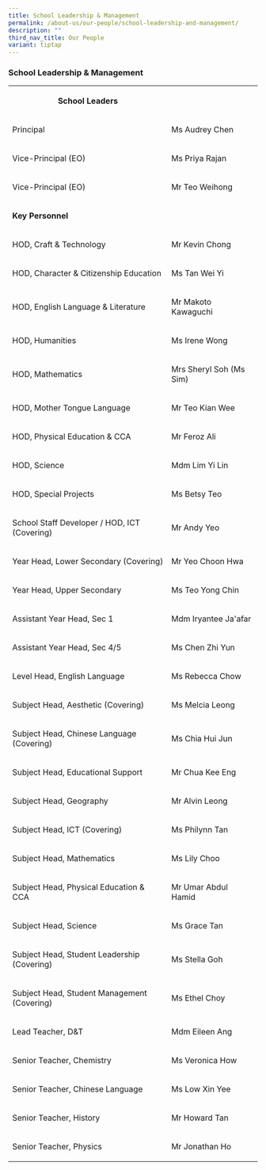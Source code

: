 ```yaml
---
title: School Leadership & Management
permalink: /about-us/our-people/school-leadership-and-management/
description: ""
third_nav_title: Our People
variant: tiptap
---
```

<h3>School Leadership &amp; Management</h3>
<table style="minWidth: 50px">
<colgroup>
<col>
<col>
</colgroup>
<tbody>
<tr>
<th rowspan="1" colspan="1">
<p>School Leaders</p>
</th>
<th rowspan="1" colspan="1">
<p></p>
</th>
</tr>
<tr>
<td rowspan="1" colspan="1">
<p>Principal</p>
</td>
<td rowspan="1" colspan="1">
<p>Ms Audrey Chen</p>
</td>
</tr>
<tr>
<td rowspan="1" colspan="1">
<p>Vice-Principal (EO)</p>
</td>
<td rowspan="1" colspan="1">
<p>Ms Priya Rajan</p>
</td>
</tr>
<tr>
<td rowspan="1" colspan="1">
<p>Vice-Principal (EO)</p>
</td>
<td rowspan="1" colspan="1">
<p>Mr Teo Weihong</p>
</td>
</tr>
<tr>
<td rowspan="1" colspan="1">
<p></p>
<p><strong>Key Personnel</strong>
</p>
</td>
<td rowspan="1" colspan="1">
<p></p>
</td>
</tr>
<tr>
<td rowspan="1" colspan="1">
<p>HOD, Craft &amp; Technology</p>
</td>
<td rowspan="1" colspan="1">
<p>Mr Kevin Chong</p>
</td>
</tr>
<tr>
<td rowspan="1" colspan="1">
<p>HOD, Character &amp; Citizenship Education</p>
</td>
<td rowspan="1" colspan="1">
<p>Ms Tan Wei Yi</p>
</td>
</tr>
<tr>
<td rowspan="1" colspan="1">
<p>HOD, English Language &amp; Literature</p>
</td>
<td rowspan="1" colspan="1">
<p>Mr Makoto Kawaguchi</p>
</td>
</tr>
<tr>
<td rowspan="1" colspan="1">
<p>HOD, Humanities</p>
</td>
<td rowspan="1" colspan="1">
<p>Ms Irene Wong</p>
</td>
</tr>
<tr>
<td rowspan="1" colspan="1">
<p>HOD, Mathematics</p>
</td>
<td rowspan="1" colspan="1">
<p>Mrs Sheryl Soh (Ms Sim)</p>
</td>
</tr>
<tr>
<td rowspan="1" colspan="1">
<p>HOD, Mother Tongue Language</p>
</td>
<td rowspan="1" colspan="1">
<p>Mr Teo Kian Wee</p>
</td>
</tr>
<tr>
<td rowspan="1" colspan="1">
<p>HOD, Physical Education &amp; CCA</p>
</td>
<td rowspan="1" colspan="1">
<p>Mr Feroz Ali</p>
</td>
</tr>
<tr>
<td rowspan="1" colspan="1">
<p>HOD, Science</p>
</td>
<td rowspan="1" colspan="1">
<p>Mdm Lim Yi Lin</p>
</td>
</tr>
<tr>
<td rowspan="1" colspan="1">
<p>HOD, Special Projects</p>
</td>
<td rowspan="1" colspan="1">
<p>Ms Betsy Teo</p>
</td>
</tr>
<tr>
<td rowspan="1" colspan="1">
<p>School Staff Developer / HOD, ICT (Covering)</p>
</td>
<td rowspan="1" colspan="1">
<p>Mr Andy Yeo</p>
</td>
</tr>
<tr>
<td rowspan="1" colspan="1">
<p>Year Head, Lower Secondary (Covering)</p>
</td>
<td rowspan="1" colspan="1">
<p>Mr Yeo Choon Hwa</p>
</td>
</tr>
<tr>
<td rowspan="1" colspan="1">
<p>Year Head, Upper Secondary</p>
</td>
<td rowspan="1" colspan="1">
<p>Ms Teo Yong Chin</p>
</td>
</tr>
<tr>
<td rowspan="1" colspan="1">
<p>Assistant Year Head, Sec 1</p>
</td>
<td rowspan="1" colspan="1">
<p>Mdm Iryantee Ja'afar</p>
</td>
</tr>
<tr>
<td rowspan="1" colspan="1">
<p>Assistant Year Head, Sec 4/5</p>
</td>
<td rowspan="1" colspan="1">
<p>Ms Chen Zhi Yun</p>
</td>
</tr>
<tr>
<td rowspan="1" colspan="1">
<p>Level Head, English Language</p>
</td>
<td rowspan="1" colspan="1">
<p>Ms Rebecca Chow</p>
</td>
</tr>
<tr>
<td rowspan="1" colspan="1">
<p>Subject Head, Aesthetic (Covering)</p>
</td>
<td rowspan="1" colspan="1">
<p>Ms Melcia Leong</p>
</td>
</tr>
<tr>
<td rowspan="1" colspan="1">
<p>Subject Head, Chinese Language (Covering)</p>
</td>
<td rowspan="1" colspan="1">
<p>Ms Chia Hui Jun</p>
</td>
</tr>
<tr>
<td rowspan="1" colspan="1">
<p>Subject Head, Educational Support</p>
</td>
<td rowspan="1" colspan="1">
<p>Mr Chua Kee Eng</p>
</td>
</tr>
<tr>
<td rowspan="1" colspan="1">
<p>Subject Head, Geography</p>
</td>
<td rowspan="1" colspan="1">
<p>Mr Alvin Leong</p>
</td>
</tr>
<tr>
<td rowspan="1" colspan="1">
<p>Subject Head, ICT (Covering)</p>
</td>
<td rowspan="1" colspan="1">
<p>Ms Philynn Tan</p>
</td>
</tr>
<tr>
<td rowspan="1" colspan="1">
<p>Subject Head, Mathematics</p>
</td>
<td rowspan="1" colspan="1">
<p>Ms Lily Choo</p>
</td>
</tr>
<tr>
<td rowspan="1" colspan="1">
<p>Subject Head, Physical Education &amp; CCA</p>
</td>
<td rowspan="1" colspan="1">
<p>Mr Umar Abdul Hamid</p>
</td>
</tr>
<tr>
<td rowspan="1" colspan="1">
<p>Subject Head, Science</p>
</td>
<td rowspan="1" colspan="1">
<p>Ms Grace Tan</p>
</td>
</tr>
<tr>
<td rowspan="1" colspan="1">
<p>Subject Head, Student Leadership (Covering)</p>
</td>
<td rowspan="1" colspan="1">
<p>Ms Stella Goh</p>
</td>
</tr>
<tr>
<td rowspan="1" colspan="1">
<p>Subject Head, Student Management (Covering)</p>
</td>
<td rowspan="1" colspan="1">
<p>Ms Ethel Choy</p>
</td>
</tr>
<tr>
<td rowspan="1" colspan="1">
<p>Lead Teacher, D&amp;T</p>
</td>
<td rowspan="1" colspan="1">
<p>Mdm Eileen Ang</p>
</td>
</tr>
<tr>
<td rowspan="1" colspan="1">
<p>Senior Teacher, Chemistry</p>
</td>
<td rowspan="1" colspan="1">
<p>Ms Veronica How</p>
</td>
</tr>
<tr>
<td rowspan="1" colspan="1">
<p>Senior Teacher, Chinese Language</p>
</td>
<td rowspan="1" colspan="1">
<p>Ms Low Xin Yee</p>
</td>
</tr>
<tr>
<td rowspan="1" colspan="1">
<p>Senior Teacher, History</p>
</td>
<td rowspan="1" colspan="1">
<p>Mr Howard Tan</p>
</td>
</tr>
<tr>
<td rowspan="1" colspan="1">
<p>Senior Teacher, Physics</p>
</td>
<td rowspan="1" colspan="1">
<p>Mr Jonathan Ho</p>
</td>
</tr>
</tbody>
</table>
<p></p>
